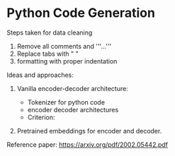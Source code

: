 # Python Code Generation

Steps taken for data cleaning
 1. Remove all comments and '''...'''
 2. Replace tabs with "    "
 3. formatting with proper indentation


Ideas and approaches:

1. Vanilla encoder-decoder architecture:
    * Tokenizer for python code
    * encoder decoder architectures
    * Criterion:
    
2. Pretrained embeddings for encoder and decoder.


Reference paper:
https://arxiv.org/pdf/2002.05442.pdf
